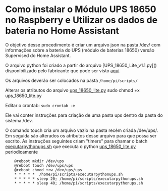 # Como instalar o Módulo UPS 18650 no Raspberry e Utilizar os dados de bateria no Home Assistant

O objetivo desse procedimento é criar um arquivo json na pasta /dev/ com informações sobre a bateria do UPS (módulo de baterias 18650) versão Supervised do Home Assistant.

O arquivo python foi criado a partir do arquivo [UPS_18650_Lite_v1.1.py[()  disponibilizado pelo fabricante que pode ser visto [aqui](https://github.com/edilsoncorrea/UPS-18650-Lite)


Os arquivos deverão ser colocados na pasta `/home/pi/scripts/`

Alterar os atributos do arquivo [ups_18650_lite.py](./ups_18650_lite.py)
sudo chmod +x ups_18650_lite.py

Editar o crontab: `sudo crontab -e`

Ele vai conter instruções para criação de uma pasta ups dentro da pasta do sistema /dev.

O comando touch cria um arquivo vazio na pasta recém criada /dev/ups/. Em seguida são alterados os atributos desse arquivo para que possa ser escrito. As instruções seguintes criam "timers" para chamar o batch  [executarpythonups.sh](./executarpythonups.sh) que executa o python [ups_18650_lite.py](./ups_18650_lite.py) periodicamente

````
	@reboot mkdir /dev/ups
	@reboot touch /dev/ups/ups
	@reboot chmod +rw /dev/ups/ups
	* * * * *  /home/pi/scripts/executarpythonups.sh
	* * * * * sleep 20; /home/pi/scripts/executarpythonups.sh
	* * * * * sleep 40; /home/pi/scripts/executarpythonups.sh
````









